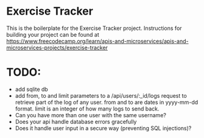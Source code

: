 # Exercise Tracker

This is the boilerplate for the Exercise Tracker project. Instructions for building your project can be found at https://www.freecodecamp.org/learn/apis-and-microservices/apis-and-microservices-projects/exercise-tracker

# TODO:
- add sqlite db
- add from, to and limit parameters to a /api/users/:_id/logs request to retrieve part of the log of any user. from and to are dates in yyyy-mm-dd format. limit is an integer of how many logs to send back.
- Can you have more than one user with the same username?
- Does your api handle database errors gracefully
- Does it handle user input in a secure way (preventing SQL injections)?


